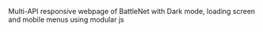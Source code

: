 Multi-API responsive webpage of BattleNet with Dark mode, loading screen and mobile menus using modular js
